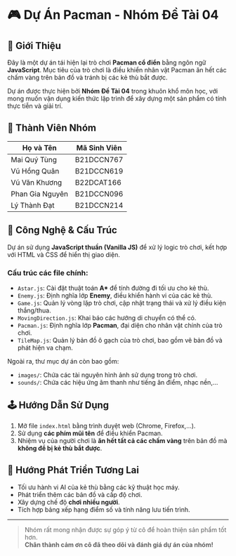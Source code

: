# 🎮 Dự Án Pacman - Nhóm Đề Tài 04

## 📌 Giới Thiệu

Đây là một dự án tái hiện lại trò chơi **Pacman cổ điển** bằng ngôn ngữ **JavaScript**. Mục tiêu của trò chơi là điều khiển nhân vật Pacman ăn hết các chấm vàng trên bản đồ và tránh bị các kẻ thù bắt được.

Dự án được thực hiện bởi **Nhóm Đề Tài 04** trong khuôn khổ môn học, với mong muốn vận dụng kiến thức lập trình để xây dựng một sản phẩm có tính thực tiễn và giải trí.

## 👥 Thành Viên Nhóm

| Họ và Tên        | Mã Sinh Viên    |
|------------------|-----------------|
| Mai Quý Tùng     | B21DCCN767      |
| Vũ Hồng Quân     | B21DCCN619      |
| Vũ Văn Khương    | B22DCAT166      |
| Phan Gia Nguyên  | B21DCCN096      |
| Lý Thành Đạt     | B21DCCN214      |

## 🧠 Công Nghệ & Cấu Trúc

Dự án sử dụng **JavaScript thuần (Vanilla JS)** để xử lý logic trò chơi, kết hợp với HTML và CSS để hiển thị giao diện.

### Cấu trúc các file chính:

- `Astar.js`: Cài đặt thuật toán **A\*** để tính đường đi tối ưu cho kẻ thù.
- `Enemy.js`: Định nghĩa lớp **Enemy**, điều khiển hành vi của các kẻ thù.
- `Game.js`: Quản lý vòng lặp trò chơi, cập nhật trạng thái và xử lý điều kiện thắng/thua.
- `MovingDirection.js`: Khai báo các hướng di chuyển có thể có.
- `Pacman.js`: Định nghĩa lớp **Pacman**, đại diện cho nhân vật chính của trò chơi.
- `TileMap.js`: Quản lý bản đồ ô gạch của trò chơi, bao gồm vẽ bản đồ và phát hiện va chạm.

Ngoài ra, thư mục dự án còn bao gồm:

- `images/`: Chứa các tài nguyên hình ảnh sử dụng trong trò chơi.
- `sounds/`: Chứa các hiệu ứng âm thanh như tiếng ăn điểm, nhạc nền,...

## 🕹️ Hướng Dẫn Sử Dụng

1. Mở file `index.html` bằng trình duyệt web (Chrome, Firefox,...).
2. Sử dụng **các phím mũi tên** để điều khiển Pacman.
3. Nhiệm vụ của người chơi là **ăn hết tất cả các chấm vàng** trên bản đồ mà **không để bị kẻ thù bắt được**.

## 🚀 Hướng Phát Triển Tương Lai

- Tối ưu hành vi AI của kẻ thù bằng các kỹ thuật học máy.
- Phát triển thêm các bản đồ và cấp độ chơi.
- Xây dựng chế độ **chơi nhiều người**.
- Tích hợp bảng xếp hạng điểm số và tính năng lưu tiến trình.

---

> Nhóm rất mong nhận được sự góp ý từ cô để hoàn thiện sản phẩm tốt hơn.  
> **Chân thành cảm ơn cô đã theo dõi và đánh giá dự án của nhóm!**